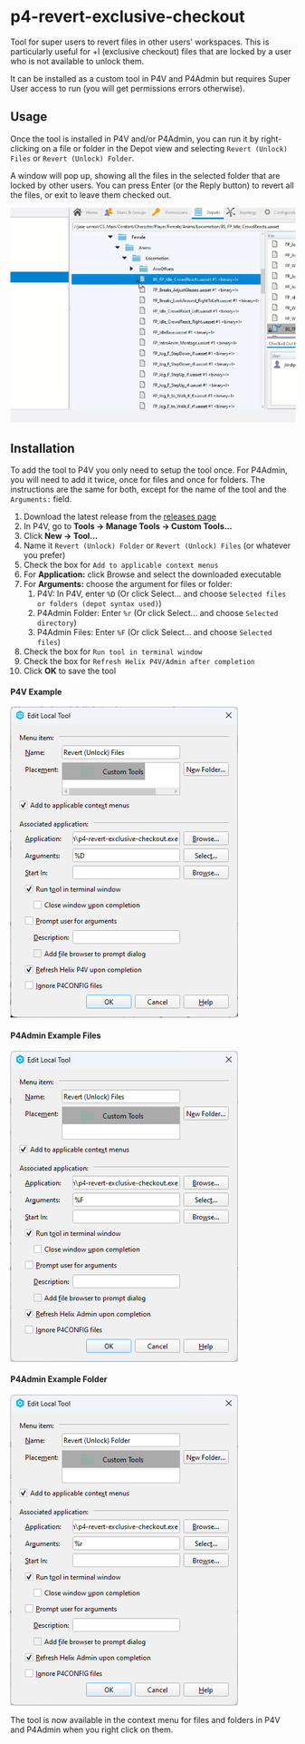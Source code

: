 # p4-revert-exclusive-checkout
Tool for super users to revert files in other users' workspaces.
This is particularly useful for +l (exclusive checkout) files that are locked by a user who is not available to unlock them.

It can be installed as a custom tool in P4V and P4Admin but requires Super User access to run (you will get permissions errors otherwise).


## Usage
Once the tool is installed in P4V and/or P4Admin, you can run it by right-clicking
on a file or folder in the Depot view and selecting `Revert (Unlock) Files` or `Revert (Unlock) Folder`.

A window will pop up, showing all the files in the selected folder that are locked by other users.
You can press Enter (or the Reply button) to revert all the files, or exit to leave them checked out.

![Usage Example](images/Usage_Example.gif)

## Installation
To add the tool to P4V you only need to setup the tool once. For P4Admin, you will need to add it twice, once for files and once for folders.
The instructions are the same for both, except for the name of the tool and the `Arguments:` field.

1. Download the latest release from the [releases page](https://github.com/jase-perf/p4-revert-exclusive-checkout/releases)
2. In P4V, go to **Tools -> Manage Tools -> Custom Tools...**
3. Click **New -> Tool...**
4. Name it `Revert (Unlock) Folder` or `Revert (Unlock) Files` (or whatever you prefer)
5. Check the box for `Add to applicable context menus`
6. For **Application:** click Browse and select the downloaded executable
7. For **Arguments:** choose the argument for files or folder:
   1. P4V: In P4V, enter `%D` (Or click Select... and choose `Selected files or folders (depot syntax used)`)
   2. P4Admin Folder: Enter `%r` (Or click Select... and choose `Selected directory`)
   3. P4Admin Files: Enter `%F` (Or click Select... and choose `Selected files`)
8. Check the box for `Run tool in terminal window`
9. Check the box for `Refresh Helix P4V/Admin after completion`
10. Click **OK** to save the tool

#### P4V Example
![Custom Tool Dialog Example - P4V](images/Tool_P4V.png)

#### P4Admin Example Files
![Custom Tool Dialog Example - Files](images/Tool_Files.png)

#### P4Admin Example Folder
![Custom Tool Dialog Example - Folder](images/Tool_Folder.png)


The tool is now available in the context menu for files and folders in P4V and P4Admin when you right click on them.